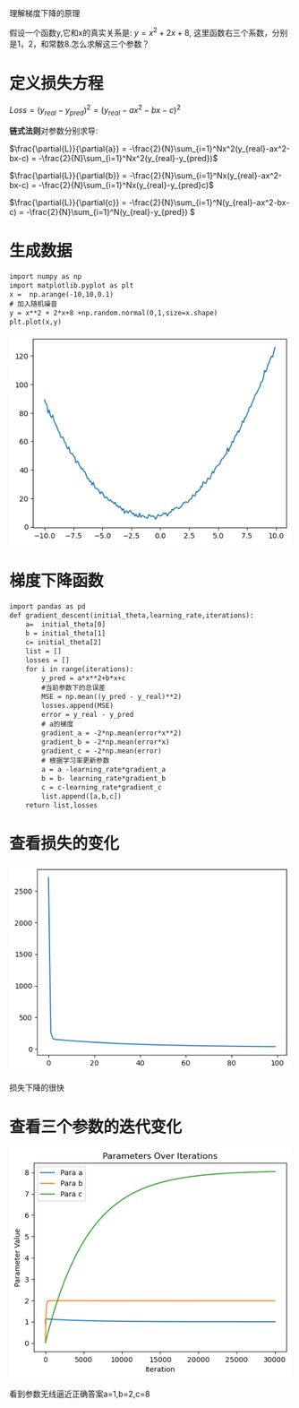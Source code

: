 理解梯度下降的原理

假设一个函数y,它和x的真实关系是: $y=x^2 + 2x+8$, 这里函数右三个系数，分别是1，2，和常数8.怎么求解这三个参数？

# 定义损失方程

$Loss = (y_{real}-y_{pred})^2 = (y_{real}-ax^2-bx-c)^2$

**链式法则**对参数分别求导:

$\frac{\partial{L}}{\partial{a}} = -\frac{2}{N}\sum_{i=1}^Nx^2(y_{real}-ax^2-bx-c) = -\frac{2}{N}\sum_{i=1}^Nx^2(y_{real}-y_{pred})$

$\frac{\partial{L}}{\partial{b}} = -\frac{2}{N}\sum_{i=1}^Nx(y_{real}-ax^2-bx-c) = -\frac{2}{N}\sum_{i=1}^Nx(y_{real}-y_{pred}c)$

$\frac{\partial{L}}{\partial{c}} = -\frac{2}{N}\sum_{i=1}^N(y_{real}-ax^2-bx-c) = -\frac{2}{N}\sum_{i=1}^N(y_{real}-y_{pred}) $

# 生成数据

```
import numpy as np
import matplotlib.pyplot as plt
x =  np.arange(-10,10,0.1)
# 加入随机噪音
y = x**2 + 2*x+8 +np.random.normal(0,1,size=x.shape)
plt.plot(x,y)
```
![da](https://github.com/Tony980624/Gradient-descent/blob/main/output.png)

# 梯度下降函数

```
import pandas as pd
def gradient_descent(initial_theta,learning_rate,iterations):
    a=  initial_theta[0]
    b = initial_theta[1]
    c= initial_theta[2]
    list = []
    losses = []
    for i in range(iterations):
        y_pred = a*x**2+b*x+c
        #当前参数下的总误差
        MSE = np.mean((y_pred - y_real)**2)
        losses.append(MSE)
        error = y_real - y_pred
        # a的梯度
        gradient_a = -2*np.mean(error*x**2)
        gradient_b = -2*np.mean(error*x)
        gradient_c = -2*np.mean(error)
        # 根据学习率更新参数
        a = a -learning_rate*gradient_a
        b = b- learning_rate*gradient_b
        c = c-learning_rate*gradient_c
        list.append([a,b,c])
    return list,losses
```

# 查看损失的变化

![da](https://github.com/Tony980624/Gradient-descent/blob/main/output2.png)

损失下降的很快

# 查看三个参数的迭代变化

![da](https://github.com/Tony980624/Gradient-descent/blob/main/output3.png)

看到参数无线逼近正确答案a=1,b=2,c=8
